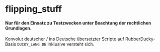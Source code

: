 # flipping_stuff
#### Nur für den Einsatz zu Testzwecken unter Beachtung der rechtlichen Grundlagen.

Konvolut deutscher / ins Deutsche übersetzter Scripte auf RubberDucky-Basis
`DUCKY_LANG DE` inklusive versteht sich.
